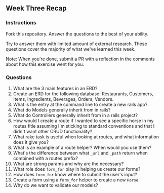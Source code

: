 ## Week Three Recap

### Instructions
Fork this repository. Answer the questions to the best of your ability.

Try to answer them with limited amount of external research. These questions cover the majority of what we've learned this week.

Note: When you're done, submit a PR with a reflection in the comments about how this exercise went for you.

### Questions

1. What are the 3 main features in an ERD?
2. Create an ERD for the following database: Restaurants, Customers, Items, Ingredients, Beverages, Orders, Vendors.
3. What is the entry at the command line to create a new rails app?
4. What do Models generally inherit from in rails?
5. What do Controllers generally inherit from in a rails project?
6. How would I create a route if I wanted to see a specific horse in my routes fitle assuming I'm sticking to standard conventions and that I didn't want other CRUD functionality?
7. What rake task is useful when looking at routes, and what information does it give you?
8. What is an example of a route helper? When would you use them?
9. What's the difference between what `_url` and `_path` return when combined with a routes prefix?
10. What are strong params and why are the necessary?
11. What role does `form_for` play in helping us create our forms?
12. How does `form_for` know where to submit the user's input?
13. Create a form using a `form_for` helper to create a new `Horse`. 
14. Why do we want to validate our models?
